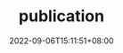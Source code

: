 ---
title: "publication"
date: 2022-09-06T15:11:51+08:00
draft: true
# description
description: "This is meta description"
---